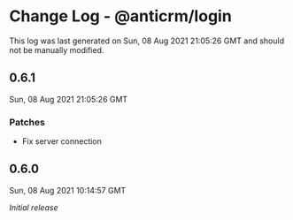 # Change Log - @anticrm/login

This log was last generated on Sun, 08 Aug 2021 21:05:26 GMT and should not be manually modified.

## 0.6.1
Sun, 08 Aug 2021 21:05:26 GMT

### Patches

- Fix server connection

## 0.6.0
Sun, 08 Aug 2021 10:14:57 GMT

_Initial release_

